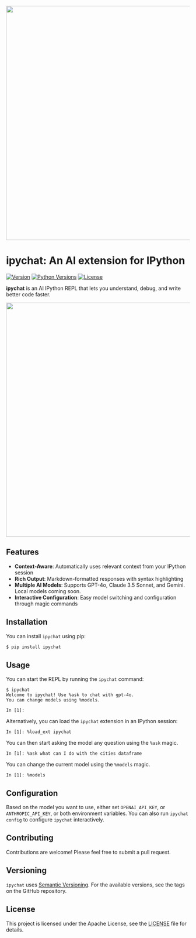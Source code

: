 <p align="center">
   <img src="https://raw.githubusercontent.com/vinayak-mehta/ipychat/refs/heads/main/ipychat.png" width="640">
</p>

# ipychat: An AI extension for IPython

[![Version](https://img.shields.io/pypi/v/ipychat.svg)](https://pypi.org/project/ipychat/) [![Python Versions](https://img.shields.io/pypi/pyversions/ipychat.svg)](https://pypi.org/project/ipychat/) [![License](https://img.shields.io/pypi/l/ipychat.svg)](https://pypi.org/project/ipychat/)

**ipychat** is an AI IPython REPL that lets you understand, debug, and write better code faster.

<p align="center">
   <img src="https://raw.githubusercontent.com/vinayak-mehta/ipychat/refs/heads/main/demo.gif" width="640">
</p>

## Features

- **Context-Aware**: Automatically uses relevant context from your IPython session
- **Rich Output**: Markdown-formatted responses with syntax highlighting
- **Multiple AI Models**: Supports GPT-4o, Claude 3.5 Sonnet, and Gemini. Local models coming soon.
- **Interactive Configuration**: Easy model switching and configuration through magic commands

## Installation

You can install `ipychat` using pip:

```python
$ pip install ipychat
```

## Usage

You can start the REPL by running the `ipychat` command:

```
$ ipychat
Welcome to ipychat! Use %ask to chat with gpt-4o.
You can change models using %models.

In [1]:
```

Alternatively, you can load the `ipychat` extension in an IPython session:

```
In [1]: %load_ext ipychat
```

You can then start asking the model any question using the `%ask` magic.

```
In [1]: %ask what can I do with the cities dataframe
```

You can change the current model using the `%models` magic.

```
In [1]: %models
```

## Configuration

Based on the model you want to use, either set `OPENAI_API_KEY`, or `ANTHROPIC_API_KEY`, or both environment variables. You can also run `ipychat config` to configure `ipychat` interactively.

## Contributing

Contributions are welcome! Please feel free to submit a pull request.

## Versioning

`ipychat` uses [Semantic Versioning](https://semver.org/). For the available versions, see the tags on the GitHub repository.

## License

This project is licensed under the Apache License, see the [LICENSE](https://github.com/vinayak-mehta/ipychat/blob/master/LICENSE) file for details.
